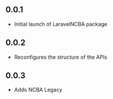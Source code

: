 ## 0.0.1

- Initial launch of LaravelNCBA package

## 0.0.2

- Reconfigures the structure of the APIs

## 0.0.3

- Adds NCBA Legacy
